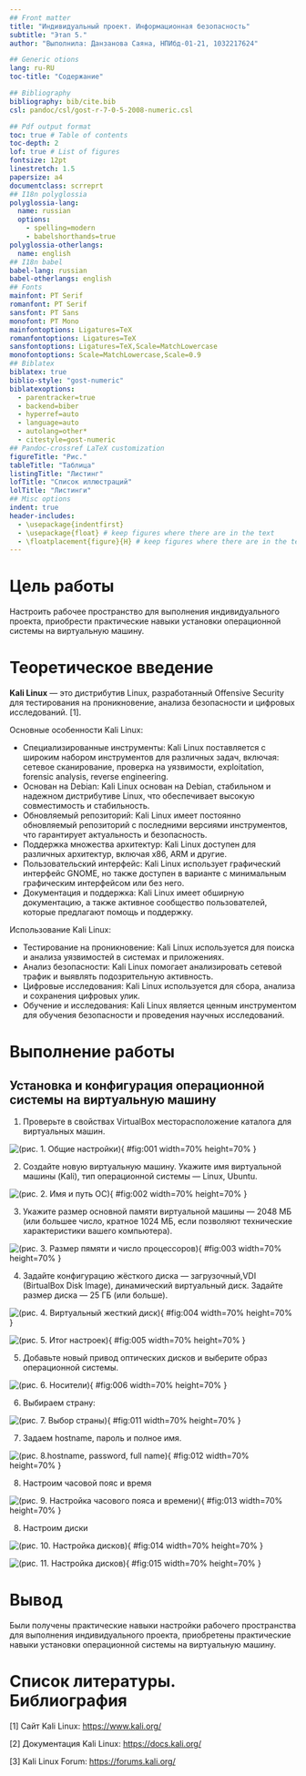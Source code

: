```yaml
---
## Front matter
title: "Индивидуальный проект. Информационная безопасность"
subtitle: "Этап 5."
author: "Выполнила: Данзанова Саяна, НПИбд-01-21, 1032217624"

## Generic otions
lang: ru-RU
toc-title: "Содержание"

## Bibliography
bibliography: bib/cite.bib
csl: pandoc/csl/gost-r-7-0-5-2008-numeric.csl

## Pdf output format
toc: true # Table of contents
toc-depth: 2
lof: true # List of figures
fontsize: 12pt
linestretch: 1.5
papersize: a4
documentclass: scrreprt
## I18n polyglossia
polyglossia-lang:
  name: russian
  options:
	- spelling=modern
	- babelshorthands=true
polyglossia-otherlangs:
  name: english
## I18n babel
babel-lang: russian
babel-otherlangs: english
## Fonts
mainfont: PT Serif
romanfont: PT Serif
sansfont: PT Sans
monofont: PT Mono
mainfontoptions: Ligatures=TeX
romanfontoptions: Ligatures=TeX
sansfontoptions: Ligatures=TeX,Scale=MatchLowercase
monofontoptions: Scale=MatchLowercase,Scale=0.9
## Biblatex
biblatex: true
biblio-style: "gost-numeric"
biblatexoptions:
  - parentracker=true
  - backend=biber
  - hyperref=auto
  - language=auto
  - autolang=other*
  - citestyle=gost-numeric
## Pandoc-crossref LaTeX customization
figureTitle: "Рис."
tableTitle: "Таблица"
listingTitle: "Листинг"
lofTitle: "Список иллюстраций"
lolTitle: "Листинги"
## Misc options
indent: true
header-includes:
  - \usepackage{indentfirst}
  - \usepackage{float} # keep figures where there are in the text
  - \floatplacement{figure}{H} # keep figures where there are in the text
---
```


# Цель работы

Настроить рабочее пространство для выполнения индивидуального проекта, приобрести практические навыки установки операционной системы на виртуальную машину.

# Теоретическое введение

**Kali Linux** — это дистрибутив Linux, разработанный Offensive Security для тестирования на проникновение, анализа безопасности и цифровых исследований.  [1].

Основные особенности Kali Linux:

 - Специализированные инструменты: Kali Linux поставляется с широким набором инструментов для различных задач, включая: сетевое сканирование, проверка на уязвимости, еxploitation, forensic analysis, reverse engineering.
 - Основан на Debian: Kali Linux основан на Debian, стабильном и надежном дистрибутиве Linux, что обеспечивает высокую совместимость и стабильность.
 - Обновляемый репозиторий: Kali Linux имеет постоянно обновляемый репозиторий с последними версиями инструментов, что гарантирует актуальность и безопасность.
 - Поддержка множества архитектур: Kali Linux доступен для различных архитектур, включая x86, ARM и другие.
 - Пользовательский интерфейс: Kali Linux использует графический интерфейс GNOME, но также доступен в варианте с минимальным графическим интерфейсом или без него.
 - Документация и поддержка:  Kali Linux имеет обширную документацию, а также активное сообщество пользователей, которые предлагают помощь и поддержку.

Использование Kali Linux:

 - Тестирование на проникновение: Kali Linux используется для поиска и анализа уязвимостей в системах и приложениях.
 - Анализ безопасности: Kali Linux помогает анализировать сетевой трафик и выявлять подозрительную активность.
 - Цифровые исследования: Kali Linux используется для сбора, анализа и сохранения цифровых улик.
 - Обучение и исследования: Kali Linux является ценным инструментом для обучения безопасности и проведения научных исследований.
 
# Выполнение работы

## Установка и конфигурация операционной системы на виртуальную машину

1. Проверьте в свойствах VirtualBox месторасположение каталога для виртуальных машин.

![(рис. 1. Общие настройки)](image/1.png){ #fig:001 width=70% height=70% }

2. Создайте новую виртуальную машину. Укажите имя виртуальной машины (Kali), тип операционной системы — Linux, Ubuntu.

![(рис. 2. Имя и путь  ОС)](image/2.png){ #fig:002 width=70% height=70% }

3. Укажите размер основной памяти виртуальной машины — 2048
МБ (или большее число, кратное 1024 МБ, если позволяют технические характеристики вашего компьютера).

![(рис. 3. Размер пямяти и число процессоров)](image/3.png){ #fig:003 width=70% height=70% }

4. Задайте конфигурацию жёсткого диска — загрузочный,VDI (BirtualBox Disk
Image), динамический виртуальный диск. Задайте размер диска — 25 ГБ (или больше). 

![(рис. 4. Виртуальный жесткий диск)](image/4.png){ #fig:004 width=70% height=70% }

![(рис. 5. Итог настроек)](image/5.png){ #fig:005 width=70% height=70% }

5. Добавьте новый привод оптических дисков и выберите образ операционной системы.

![(рис. 6. Носители)](image/6.png){ #fig:006 width=70% height=70% }


6. Выбираем страну:

![(рис. 7. Выбор страны)](image/7.PNG){ #fig:011 width=70% height=70% }

7. Задаем hostname, пароль и полное имя. 

![(рис. 8.hostname, password, full name)](image/8.PNG){ #fig:012 width=70% height=70% }

8. Настроим часовой пояс и время

![(рис. 9. Настройка часового пояса и времени)](image/9.PNG){ #fig:013 width=70% height=70% }

8. Настроим диски

![(рис. 10. Настройка дисков)](image/10.PNG){ #fig:014 width=70% height=70% }

![(рис. 11. Настройка дисков)](image/11.PNG){ #fig:015 width=70% height=70% }

# Вывод

Были получены практические навыки настройки рабочего пространства для выполнения индивидуального проекта, приобретены практические навыки установки операционной системы на виртуальную машину.

# Список литературы. Библиография

[1] Сайт Kali Linux: https://www.kali.org/

[2] Документация Kali Linux: https://docs.kali.org/

[3] Kali Linux Forum: https://forums.kali.org/